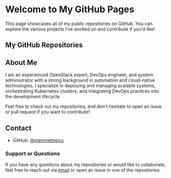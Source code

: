 # Welcome to My GitHub Pages

This page showcases all of my public repositories on GitHub. You can explore the various projects I've worked on and contribute if you'd like!

## My GitHub Repositories

<ul id="repo-list">
  <!-- Repositories will be loaded here -->
</ul>

<script>
  // Replace with your GitHub username
  const username = 'mehmettopcu';

  fetch(`https://api.github.com/users/${username}/repos`)
    .then(response => response.json())
    .then(repos => {
      const repoList = document.getElementById('repo-list');
      repos.forEach(repo => {
        const repoItem = document.createElement('li');
        repoItem.innerHTML = `<a href="https://github.com/${repo.owner.login}/${repo.name}">${repo.name}</a> - ${repo.description || 'No description available'}`;
        repoList.appendChild(repoItem);
      });
    })
    .catch(error => console.error('Error fetching repositories:', error));
</script>

## About Me

I am an experienced OpenStack expert, DevOps engineer, and system administrator with a strong background in automation and cloud-native technologies. I specialize in deploying and managing scalable systems, orchestrating Kubernetes clusters, and integrating DevOps practices into the development lifecycle.

Feel free to check out my repositories, and don't hesitate to open an issue or pull request if you want to contribute!

## Contact

- GitHub: [@mehmettopcu](https://github.com/mehmettopcu)

### Support or Questions

If you have any questions about my repositories or would like to collaborate, feel free to reach out via [email](mailto:your-email@example.com) or open an issue in one of the repositories.
